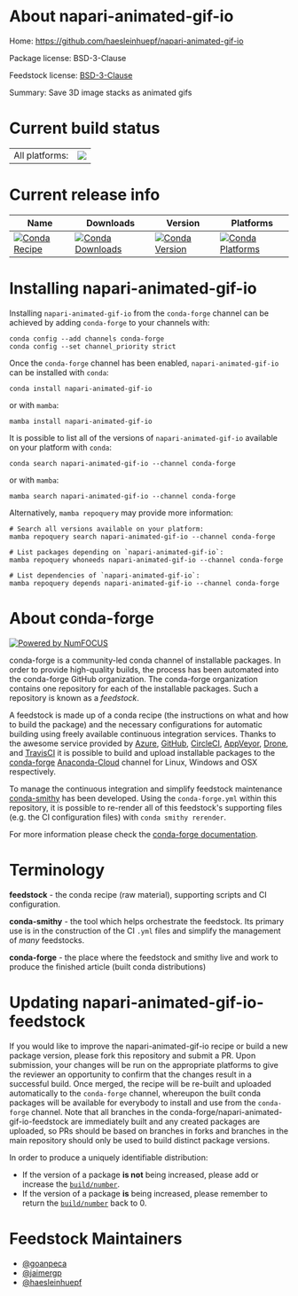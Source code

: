About napari-animated-gif-io
============================

Home: https://github.com/haesleinhuepf/napari-animated-gif-io

Package license: BSD-3-Clause

Feedstock license: [BSD-3-Clause](https://github.com/conda-forge/napari-animated-gif-io-feedstock/blob/main/LICENSE.txt)

Summary: Save 3D image stacks as animated gifs

Current build status
====================


<table><tr><td>All platforms:</td>
    <td>
      <a href="https://dev.azure.com/conda-forge/feedstock-builds/_build/latest?definitionId=15266&branchName=main">
        <img src="https://dev.azure.com/conda-forge/feedstock-builds/_apis/build/status/napari-animated-gif-io-feedstock?branchName=main">
      </a>
    </td>
  </tr>
</table>

Current release info
====================

| Name | Downloads | Version | Platforms |
| --- | --- | --- | --- |
| [![Conda Recipe](https://img.shields.io/badge/recipe-napari--animated--gif--io-green.svg)](https://anaconda.org/conda-forge/napari-animated-gif-io) | [![Conda Downloads](https://img.shields.io/conda/dn/conda-forge/napari-animated-gif-io.svg)](https://anaconda.org/conda-forge/napari-animated-gif-io) | [![Conda Version](https://img.shields.io/conda/vn/conda-forge/napari-animated-gif-io.svg)](https://anaconda.org/conda-forge/napari-animated-gif-io) | [![Conda Platforms](https://img.shields.io/conda/pn/conda-forge/napari-animated-gif-io.svg)](https://anaconda.org/conda-forge/napari-animated-gif-io) |

Installing napari-animated-gif-io
=================================

Installing `napari-animated-gif-io` from the `conda-forge` channel can be achieved by adding `conda-forge` to your channels with:

```
conda config --add channels conda-forge
conda config --set channel_priority strict
```

Once the `conda-forge` channel has been enabled, `napari-animated-gif-io` can be installed with `conda`:

```
conda install napari-animated-gif-io
```

or with `mamba`:

```
mamba install napari-animated-gif-io
```

It is possible to list all of the versions of `napari-animated-gif-io` available on your platform with `conda`:

```
conda search napari-animated-gif-io --channel conda-forge
```

or with `mamba`:

```
mamba search napari-animated-gif-io --channel conda-forge
```

Alternatively, `mamba repoquery` may provide more information:

```
# Search all versions available on your platform:
mamba repoquery search napari-animated-gif-io --channel conda-forge

# List packages depending on `napari-animated-gif-io`:
mamba repoquery whoneeds napari-animated-gif-io --channel conda-forge

# List dependencies of `napari-animated-gif-io`:
mamba repoquery depends napari-animated-gif-io --channel conda-forge
```


About conda-forge
=================

[![Powered by
NumFOCUS](https://img.shields.io/badge/powered%20by-NumFOCUS-orange.svg?style=flat&colorA=E1523D&colorB=007D8A)](https://numfocus.org)

conda-forge is a community-led conda channel of installable packages.
In order to provide high-quality builds, the process has been automated into the
conda-forge GitHub organization. The conda-forge organization contains one repository
for each of the installable packages. Such a repository is known as a *feedstock*.

A feedstock is made up of a conda recipe (the instructions on what and how to build
the package) and the necessary configurations for automatic building using freely
available continuous integration services. Thanks to the awesome service provided by
[Azure](https://azure.microsoft.com/en-us/services/devops/), [GitHub](https://github.com/),
[CircleCI](https://circleci.com/), [AppVeyor](https://www.appveyor.com/),
[Drone](https://cloud.drone.io/welcome), and [TravisCI](https://travis-ci.com/)
it is possible to build and upload installable packages to the
[conda-forge](https://anaconda.org/conda-forge) [Anaconda-Cloud](https://anaconda.org/)
channel for Linux, Windows and OSX respectively.

To manage the continuous integration and simplify feedstock maintenance
[conda-smithy](https://github.com/conda-forge/conda-smithy) has been developed.
Using the ``conda-forge.yml`` within this repository, it is possible to re-render all of
this feedstock's supporting files (e.g. the CI configuration files) with ``conda smithy rerender``.

For more information please check the [conda-forge documentation](https://conda-forge.org/docs/).

Terminology
===========

**feedstock** - the conda recipe (raw material), supporting scripts and CI configuration.

**conda-smithy** - the tool which helps orchestrate the feedstock.
                   Its primary use is in the construction of the CI ``.yml`` files
                   and simplify the management of *many* feedstocks.

**conda-forge** - the place where the feedstock and smithy live and work to
                  produce the finished article (built conda distributions)


Updating napari-animated-gif-io-feedstock
=========================================

If you would like to improve the napari-animated-gif-io recipe or build a new
package version, please fork this repository and submit a PR. Upon submission,
your changes will be run on the appropriate platforms to give the reviewer an
opportunity to confirm that the changes result in a successful build. Once
merged, the recipe will be re-built and uploaded automatically to the
`conda-forge` channel, whereupon the built conda packages will be available for
everybody to install and use from the `conda-forge` channel.
Note that all branches in the conda-forge/napari-animated-gif-io-feedstock are
immediately built and any created packages are uploaded, so PRs should be based
on branches in forks and branches in the main repository should only be used to
build distinct package versions.

In order to produce a uniquely identifiable distribution:
 * If the version of a package **is not** being increased, please add or increase
   the [``build/number``](https://docs.conda.io/projects/conda-build/en/latest/resources/define-metadata.html#build-number-and-string).
 * If the version of a package **is** being increased, please remember to return
   the [``build/number``](https://docs.conda.io/projects/conda-build/en/latest/resources/define-metadata.html#build-number-and-string)
   back to 0.

Feedstock Maintainers
=====================

* [@goanpeca](https://github.com/goanpeca/)
* [@jaimergp](https://github.com/jaimergp/)
* [@haesleinhuepf](https://github.com/haesleinhuepf/)

